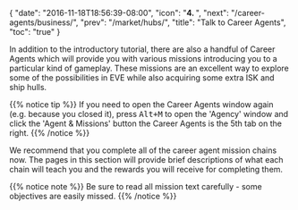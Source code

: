 {
  "date": "2016-11-18T18:56:39-08:00",
  "icon": "<b>4. </b>",
  "next": "/career-agents/business/",
  "prev": "/market/hubs/",
  "title": "Talk to Career Agents",
  "toc": "true"
}

In addition to the introductory tutorial, there are also a handful of Career Agents
which will provide you with various missions introducing you to a particular kind of
gameplay. These missions are an excellent way to explore some of the possibilities in
EVE while also acquiring some extra ISK and ship hulls.

{{% notice tip %}}
If you need to open the Career Agents window again (e.g. because you closed it),
press <kbd>Alt+M</kbd> to open the 'Agency' window and click the 'Agent & Missions' button the Career Agents is the 5th tab on the right.
{{% /notice %}}

We recommend that you complete all of the career agent mission chains now. The pages in
this section will provide brief descriptions of what each chain will teach you and the
rewards you will receive for completing them.

{{% notice note %}}
Be sure to read all mission text carefully - some objectives are easily missed.
{{% /notice %}}
